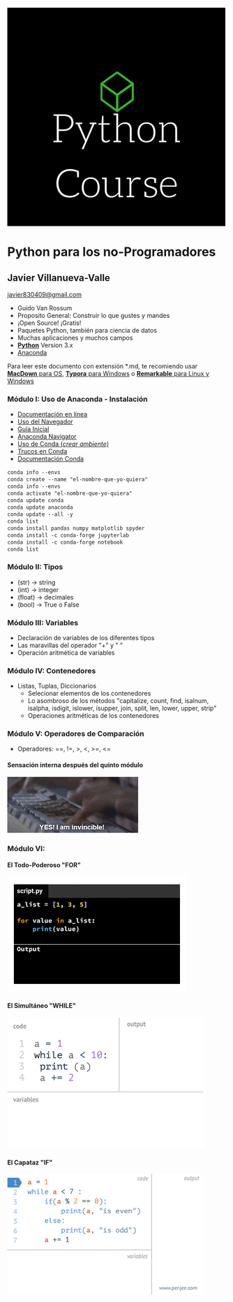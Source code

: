 ![PsyPy](https://github.com/Sivlemx/Intro-Python-DataScience/raw/master/Python%20Course.png)

# Python para los no-Programadores
## Javier Villanueva-Valle
<javier830409@gmail.com>

* Guido Van Rossum
* Proposito General: Construir lo que gustes y mandes
* ¡Open Source! ¡Gratis!
* Paquetes Python, también para ciencia de datos
* Muchas aplicaciones y muchos campos
* [**Python**](https://www.python.org/) Version 3.x 
* [Anaconda](https://www.anaconda.com/products/individual)

Para leer este documento con extensión *.md, te recomiendo usar
[**MacDown** para OS](https://macdown.uranusjr.com/), [**Typora** para Windows](https://typora.io/#windows) o [**Remarkable** para Linux y Windows](https://remarkableapp.github.io/linux.html)

### Módulo I: Uso de Anaconda - Instalación
* [Documentación en línea](https://docs.anaconda.com/anaconda/user-guide/getting-started/)
* [Uso del Navegador](https://docs.anaconda.com/anaconda/navigator/getting-started/)
* [Guía Inicial](https://conda.io/projects/conda/en/latest/user-guide/getting-started.html)
* [Anaconda Navigator](https://docs.anaconda.com/anaconda/navigator/)
* [Uso de Conda (*crear ambiente)*](https://conda.io/projects/conda/en/latest/user-guide/getting-started.html)
* [Trucos en Conda](https://conda.io/projects/conda/en/latest/_downloads/843d9e0198f2a193a3484886fa28163c/conda-cheatsheet.pdf)
* [Documentación Conda](https://conda.io/projects/conda/en/latest/user-guide/index.html)

~~~
conda info --envs
conda create --name "el-nombre-que-yo-quiera"
conda info --envs
conda activate "el-nombre-que-yo-quiera"
conda update conda
conda update anaconda
conda update --all -y
conda list
conda install pandas numpy matplotlib spyder
conda install -c conda-forge jupyterlab
conda install -c conda-forge notebook
conda list
~~~

### Módulo II: Tipos
- (str) -> string
- (int) -> integer
- (float) -> decimales
- (bool) -> True o False

### Módulo III: Variables
- Declaración de variables de los diferentes tipos
- Las maravillas del operador "+" y " "
- Operación aritmética de variables 

### Módulo IV: Contenedores 
- Listas, Tuplas, Diccionarios
	- Selecionar elementos de los contenedores
	- Lo asombroso de los métodos "capitalize, count, find, isalnum, isalpha, isdigit, islower, isupper, join, split, len, lower, upper, strip" 
	- Operaciones aritméticas de los contenedores

### Módulo V: Operadores de Comparación
- Operadores: ==, !=, >, <, >=, <=

#### Sensación interna después del quinto módulo
![](https://github.com/Sivlemx/Intro-Python-DataScience/raw/master/invincible.gif)

### Módulo VI: 
#### El Todo-Poderoso "FOR"
![](https://github.com/Sivlemx/Intro-Python-DataScience/raw/master/py1m2_loops.gif)
#### El Simultáneo "WHILE" 
![](https://github.com/Sivlemx/Intro-Python-DataScience/raw/master/while-loop-animation-python.gif)
#### El Capataz "IF"
![](https://github.com/Sivlemx/Intro-Python-DataScience/raw/master/while-loop-modulo-even-numbers-python-animation.gif)
